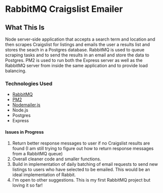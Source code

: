 # RabbitMQ Craigslist Emailer

## What This Is
Node server-side application that accepts a search term and location and then scrapes Craigslist for listings and emails the user a results list and stores the seach in a Postgres database. RabbitMQ is used to queue scraping tasks and to send the results in an email and store the data to Postgres. PM2 is used to run both the Express server as well as the RabbitMQ server from inside the same application and to provide load balancing. 

### Technologies Used
- [RabbitMQ](https://www.rabbitmq.com/)
- [PM2](http://pm2.keymetrics.io/)
- [Nodemailer.js](https://nodemailer.com/about/)
- Node.js
- Postgres
- Express


#### Issues in Progress
1) Return better response messages to user if no Craigslist results are found (I am still trying to figure out how to return response messages from a RabbitMQ queue)
2) Overall cleaner code and smaller functions. 
3) Build in implementation of daily batching of email requests to send new listings to users who have selected to be emailed. This would be an ideal implementation of Rabbit. 
4) I'm open to other suggestions. This is my first RabbitMQ project but loving it so far!
